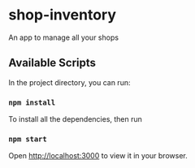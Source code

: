 # shop-inventory
An app to manage all your shops

## Available Scripts

In the project directory, you can run:

### `npm install`
To install all the dependencies, then run 

### `npm start`

Open [http://localhost:3000](http://localhost:3000) to view it in your browser.
